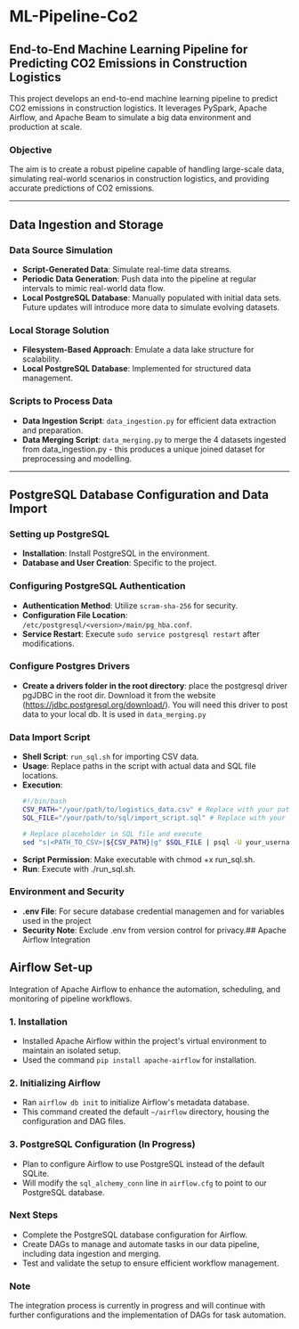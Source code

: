 # ML-Pipeline-Co2
## End-to-End Machine Learning Pipeline for Predicting CO2 Emissions in Construction Logistics

This project develops an end-to-end machine learning pipeline to predict CO2 emissions in construction logistics. It leverages PySpark, Apache Airflow, and Apache Beam to simulate a big data environment and production at scale.

### Objective
The aim is to create a robust pipeline capable of handling large-scale data, simulating real-world scenarios in construction logistics, and providing accurate predictions of CO2 emissions.

---

## Data Ingestion and Storage

### Data Source Simulation
- **Script-Generated Data**: Simulate real-time data streams.
- **Periodic Data Generation**: Push data into the pipeline at regular intervals to mimic real-world data flow.
- **Local PostgreSQL Database**: Manually populated with initial data sets. Future updates will introduce more data to simulate evolving datasets.

### Local Storage Solution
- **Filesystem-Based Approach**: Emulate a data lake structure for scalability.
- **Local PostgreSQL Database**: Implemented for structured data management.

### Scripts to Process Data
- **Data Ingestion Script**: `data_ingestion.py` for efficient data extraction and preparation.
- **Data Merging Script**: `data_merging.py` to merge the 4 datasets ingested from data_ingestion.py - this produces a unique joined dataset for preprocessing and modelling.
---

## PostgreSQL Database Configuration and Data Import

### Setting up PostgreSQL
- **Installation**: Install PostgreSQL in the environment.
- **Database and User Creation**: Specific to the project.

### Configuring PostgreSQL Authentication
- **Authentication Method**: Utilize `scram-sha-256` for security.
- **Configuration File Location**: `/etc/postgresql/<version>/main/pg_hba.conf`.
- **Service Restart**: Execute `sudo service postgresql restart` after modifications.

### Configure Postgres Drivers
- **Create a drivers folder in the root directory**: place the postgresql driver pgJDBC in the root dir. Download it from the website (https://jdbc.postgresql.org/download/). You will need this driver to post data to your local db. It is used in `data_merging.py`

### Data Import Script
- **Shell Script**: `run_sql.sh` for importing CSV data.
- **Usage**: Replace paths in the script with actual data and SQL file locations.
- **Execution**:
   ```bash
   #!/bin/bash
   CSV_PATH="/your/path/to/logistics_data.csv" # Replace with your path
   SQL_FILE="/your/path/to/sql/import_script.sql" # Replace with your path

   # Replace placeholder in SQL file and execute
   sed "s|<PATH_TO_CSV>|${CSV_PATH}|g" $SQL_FILE | psql -U your_username -d your_database
- **Script Permission**: Make executable with chmod +x run_sql.sh.
- **Run**: Execute with ./run_sql.sh.

### Environment and Security
- **.env File**: For secure database credential managemen and for variables used in the project
- **Security Note**: Exclude .env from version control for privacy.## Apache Airflow Integration


## Airflow Set-up
Integration of Apache Airflow to enhance the automation, scheduling, and monitoring of pipeline workflows.

### 1. Installation
- Installed Apache Airflow within the project's virtual environment to maintain an isolated setup.
- Used the command `pip install apache-airflow` for installation.

### 2. Initializing Airflow
- Ran `airflow db init` to initialize Airflow's metadata database.
- This command created the default `~/airflow` directory, housing the configuration and DAG files.

### 3. PostgreSQL Configuration (In Progress)
- Plan to configure Airflow to use PostgreSQL instead of the default SQLite.
- Will modify the `sql_alchemy_conn` line in `airflow.cfg` to point to our PostgreSQL database.

### Next Steps

- Complete the PostgreSQL database configuration for Airflow.
- Create DAGs to manage and automate tasks in our data pipeline, including data ingestion and merging.
- Test and validate the setup to ensure efficient workflow management.

### Note
The integration process is currently in progress and will continue with further configurations and the implementation of DAGs for task automation.
